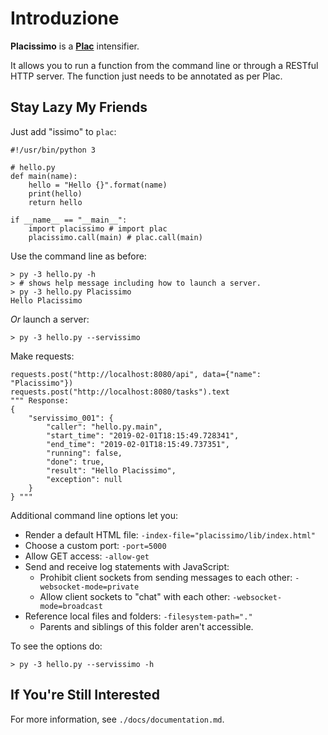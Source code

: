 # Introduzione #
**Placissimo** is a [**Plac**](https://pypi.org/project/plac/) intensifier.

It allows you to run a function from the command line or through a RESTful HTTP server. The function just needs to be annotated as per Plac.

## Stay Lazy My Friends ##
Just add "issimo" to `plac`:
	        
	#!/usr/bin/python 3
	
	# hello.py
	def main(name):
	    hello = "Hello {}".format(name)
	    print(hello)
	    return hello

	if __name__ == "__main__":
	    import placissimo # import plac
	    placissimo.call(main) # plac.call(main)

Use the command line as before:

	> py -3 hello.py -h
	> # shows help message including how to launch a server.
	> py -3 hello.py Placissimo
	Hello Placissimo

*Or* launch a server:

	> py -3 hello.py --servissimo
	
Make requests:

	requests.post("http://localhost:8080/api", data={"name": "Placissimo"})
	requests.post("http://localhost:8080/tasks").text
	""" Response: 
	{
		"servissimo_001": {
			"caller": "hello.py.main",
			"start_time": "2019-02-01T18:15:49.728341",
			"end_time": "2019-02-01T18:15:49.737351",
			"running": false,
			"done": true,
			"result": "Hello Placissimo",
			"exception": null
		}
	} """

Additional command line options let you:

- Render a default HTML file: `-index-file="placissimo/lib/index.html"`
- Choose a custom port: `-port=5000`
- Allow GET access: `-allow-get`
- Send and receive log statements with JavaScript:
  - Prohibit client sockets from sending messages to each other: `-websocket-mode=private`
  - Allow client sockets to "chat" with each other: `-websocket-mode=broadcast`
- Reference local files and folders: `-filesystem-path="." `
  - Parents and siblings of this folder aren't accessible.

To see the options do:

	> py -3 hello.py --servissimo -h

## If You're Still Interested ##
For more information, see `./docs/documentation.md`.
